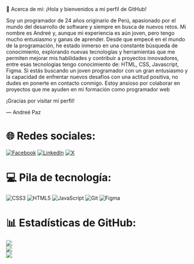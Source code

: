 💫 Acerca de mí:
¡Hola y bienvenidos a mi perfil de GitHub!

Soy un programador de 24 años originario de Perú, apasionado por el mundo del desarrollo de software y siempre en busca de nuevos retos. Mi nombre es Andreé y, aunque mi experiencia es aún joven, pero tengo mucho entusiasmo y ganas de aprender. Desde que empecé en el mundo de la programación, he estado inmerso en una constante búsqueda de conocimiento, explorando nuevas tecnologías y herramientas que me permiten mejorar mis habilidades y contribuir a proyectos innovadores, entre esas tecnologías tengo conocimiento de: HTML, CSS, Javascript, Figma.
Si estás buscando un joven programador con un gran entusiasmo y la capacidad de enfrentar nuevos desafíos con una actitud positiva, no dudes en ponerte en contacto conmigo. Estoy ansioso por colaborar en proyectos que me ayuden en mi formación como programador web

¡Gracias por visitar mi perfil!

— Andreé Paz

# 🌐 Redes sociales:
[![Facebook](https://img.shields.io/badge/Facebook-%231877F2.svg?logo=Facebook&logoColor=white)](https://facebook.com/luisandree.pazmorales) [![LinkedIn](https://img.shields.io/badge/LinkedIn-%230077B5.svg?logo=linkedin&logoColor=white)](https://linkedin.com/in/luis-andree-paz-morales-37976630a/) [![X](https://img.shields.io/badge/X-black.svg?logo=X&logoColor=white)](https://x.com/AndreePM9) 

# 💻 Pila de tecnología:
![CSS3](https://img.shields.io/badge/css3-%231572B6.svg?style=for-the-badge&logo=css3&logoColor=white) ![HTML5](https://img.shields.io/badge/html5-%23E34F26.svg?style=for-the-badge&logo=html5&logoColor=white) ![JavaScript](https://img.shields.io/badge/javascript-%23323330.svg?style=for-the-badge&logo=javascript&logoColor=%23F7DF1E) ![Git](https://img.shields.io/badge/git-%23F05033.svg?style=for-the-badge&logo=git&logoColor=white) ![Figma](https://img.shields.io/badge/figma-%23F24E1E.svg?style=for-the-badge&logo=figma&logoColor=white)

# 📊 Estadísticas de GitHub:
![](https://github-readme-stats.vercel.app/api?username=AndreePaz&theme=darcula&hide_border=false&include_all_commits=false&count_private=false)<br/>
![](https://github-readme-streak-stats.herokuapp.com/?user=AndreePaz&theme=darcula&hide_border=false)<br/>
![](https://github-readme-stats.vercel.app/api/top-langs/?username=AndreePaz&theme=darcula&hide_border=false&include_all_commits=false&count_private=false&layout=compact)

<!-- Proudly created with GPRM ( https://gprm.itsvg.in ) -->




<!-- Proudly created with GPRM ( https://gprm.itsvg.in ) -->
